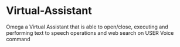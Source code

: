 # Virtual-Assistant
Omega a Virtual Assistant that is able to open/close, executing and performing text to speech operations and web search on USER Voice command

